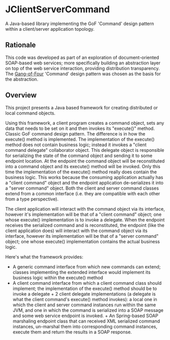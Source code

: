JClientServerCommand
====================

A Java-based library implementing the GoF 'Command' design pattern within a client/server application topology.

## Rationale

This code was developed as part of an exploration of document-oriented SOAP-based web services; more specifically building an abstraction layer on top of the web service interaction, providing distribution transparency.  The [Gang-of-Four](http://en.wikipedia.org/wiki/Design_Patterns) 'Command' design pattern was chosen as the basis for the abstraction.

## Overview

This project presents a Java based framework for creating distributed or local command objects.

Using this framework, a client program creates a command object, sets any data that needs to be set on it and then invokes its "execute()" method. Classic GoF command design pattern. The difference is in how the execute() method is implemented. The implementation of the execute() method does not contain business logic; instead it invokes a "client command delegate" collaborator object. This delegate object is responsible for serializing the state of the command object and sending it to some endpoint location. At the endpoint the command object will be reconstituted into a command object and its execute() method will be invoked. Only this time the implementation of the execute() method really does contain the business logic. This works because the consuming application actually has a "client command" object and the endpoint application de-serializes it into a "server command" object. Both the client and server command classes extend from a common interface (i.e. they are compatible with each other from a type perspective).

The client application will interact with the command object via its interface, however it's implementation will be that of a "client command" object; one whose execute() implementation is to invoke a delegate. When the endpoint receives the serialized command and is reconstituted, the endpoint (like the client application does) will interact with the command object via its interface, however its implementation will be that of a "server command" object; one whose execute() implementation contains the actual business logic.

Here's what the framework provides:

+ A generic command interface from which new commands can extend; classes implementing the extended interface would implement its business logic within the execute() method 
+ A client command interface from which a client command class should implement; the implementation of the execute() method should be to invoke a delegate + 2 client delegate implementations (a delegate is what the client command's execute() method invokes): a local one in which the client and server command instances run within the same JVM, and one in which the command is serialized into a SOAP message and some web service endpoint is invoked. + An Spring-based SOAP marshaling endpoint class that can received XML serialized command instances, un-marshal them into corresponding command instances, execute them and return the results in a SOAP response.
